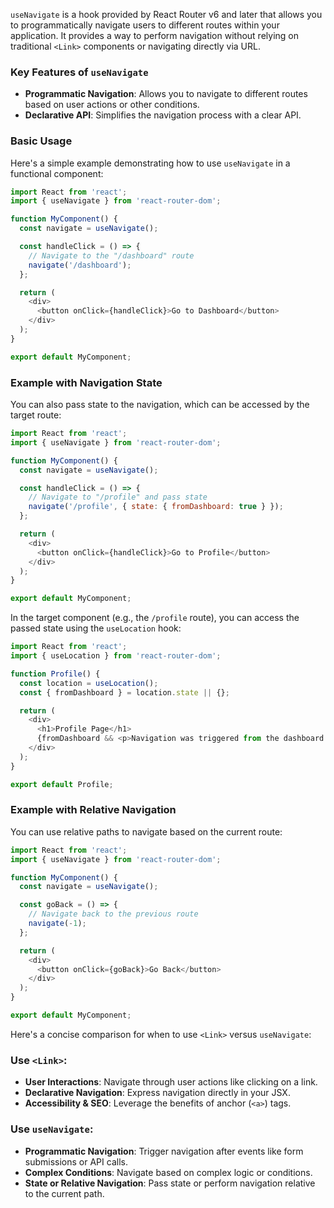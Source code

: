 `useNavigate` is a hook provided by React Router v6 and later that allows you to programmatically navigate users to different routes within your application. It provides a way to perform navigation without relying on traditional `<Link>` components or navigating directly via URL.

### Key Features of `useNavigate`

- **Programmatic Navigation**: Allows you to navigate to different routes based on user actions or other conditions.
- **Declarative API**: Simplifies the navigation process with a clear API.

### Basic Usage

Here's a simple example demonstrating how to use `useNavigate` in a functional component:

```javascript
import React from 'react';
import { useNavigate } from 'react-router-dom';

function MyComponent() {
  const navigate = useNavigate();

  const handleClick = () => {
    // Navigate to the "/dashboard" route
    navigate('/dashboard');
  };

  return (
    <div>
      <button onClick={handleClick}>Go to Dashboard</button>
    </div>
  );
}

export default MyComponent;
```

### Example with Navigation State

You can also pass state to the navigation, which can be accessed by the target route:

```javascript
import React from 'react';
import { useNavigate } from 'react-router-dom';

function MyComponent() {
  const navigate = useNavigate();

  const handleClick = () => {
    // Navigate to "/profile" and pass state
    navigate('/profile', { state: { fromDashboard: true } });
  };

  return (
    <div>
      <button onClick={handleClick}>Go to Profile</button>
    </div>
  );
}

export default MyComponent;
```

In the target component (e.g., the `/profile` route), you can access the passed state using the `useLocation` hook:

```javascript
import React from 'react';
import { useLocation } from 'react-router-dom';

function Profile() {
  const location = useLocation();
  const { fromDashboard } = location.state || {};

  return (
    <div>
      <h1>Profile Page</h1>
      {fromDashboard && <p>Navigation was triggered from the dashboard.</p>}
    </div>
  );
}

export default Profile;
```

### Example with Relative Navigation

You can use relative paths to navigate based on the current route:

```javascript
import React from 'react';
import { useNavigate } from 'react-router-dom';

function MyComponent() {
  const navigate = useNavigate();

  const goBack = () => {
    // Navigate back to the previous route
    navigate(-1);
  };

  return (
    <div>
      <button onClick={goBack}>Go Back</button>
    </div>
  );
}

export default MyComponent;
```
Here's a concise comparison for when to use `<Link>` versus `useNavigate`:

### Use `<Link>`:
- **User Interactions**: Navigate through user actions like clicking on a link.
- **Declarative Navigation**: Express navigation directly in your JSX.
- **Accessibility & SEO**: Leverage the benefits of anchor (`<a>`) tags.

### Use `useNavigate`:
- **Programmatic Navigation**: Trigger navigation after events like form submissions or API calls.
- **Complex Conditions**: Navigate based on complex logic or conditions.
- **State or Relative Navigation**: Pass state or perform navigation relative to the current path.
